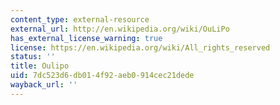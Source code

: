 ```yaml
---
content_type: external-resource
external_url: http://en.wikipedia.org/wiki/OuLiPo
has_external_license_warning: true
license: https://en.wikipedia.org/wiki/All_rights_reserved
status: ''
title: Oulipo
uid: 7dc523d6-db01-4f92-aeb0-914cec21dede
wayback_url: ''
---
```

